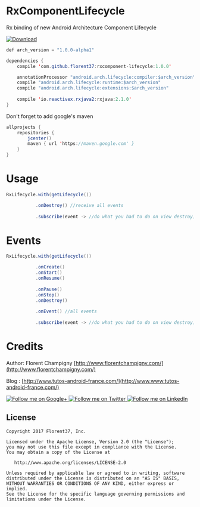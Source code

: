 # RxComponentLifecycle

Rx binding of new Android Architecture Component Lifecycle

[ ![Download](https://api.bintray.com/packages/florent37/maven/rxcomponent-lifecycle/images/download.svg) ](https://bintray.com/florent37/maven/rxcomponent-lifecycle/_latestVersion)

```java
def arch_version = "1.0.0-alpha1"

dependencies {
    compile 'com.github.florent37:rxcomponent-lifecycle:1.0.0'

    annotationProcessor "android.arch.lifecycle:compiler:$arch_version"
    compile "android.arch.lifecycle:runtime:$arch_version"
    compile "android.arch.lifecycle:extensions:$arch_version"
    
    compile 'io.reactivex.rxjava2:rxjava:2.1.0'
}
```

Don't forget to add google's maven

```java
allprojects {
    repositories {
        jcenter()
        maven { url 'https://maven.google.com' }
    }
}
```

# Usage

```java
RxLifecycle.with(getLifecycle())

           .onDestroy() //receive all events
           
           .subscribe(event -> //do what you had to do on view destroy);
```

# Events

```java
RxLifecycle.with(getLifecycle())

           .onCreate() 
           .onStart() 
           .onResume() 
           
           .onPause() 
           .onStop() 
           .onDestroy()
            
           .onEvent() //all events
           
           .subscribe(event -> //do what you had to do on view destroy);
````

# Credits

Author: Florent Champigny [http://www.florentchampigny.com/](http://www.florentchampigny.com/)

Blog : [http://www.tutos-android-france.com/](http://www.www.tutos-android-france.com/)

<a href="https://plus.google.com/+florentchampigny">
  <img alt="Follow me on Google+"
       src="https://raw.githubusercontent.com/florent37/DaVinci/master/mobile/src/main/res/drawable-hdpi/gplus.png" />
</a>
<a href="https://twitter.com/florent_champ">
  <img alt="Follow me on Twitter"
       src="https://raw.githubusercontent.com/florent37/DaVinci/master/mobile/src/main/res/drawable-hdpi/twitter.png" />
</a>
<a href="https://www.linkedin.com/in/florentchampigny">
  <img alt="Follow me on LinkedIn"
       src="https://raw.githubusercontent.com/florent37/DaVinci/master/mobile/src/main/res/drawable-hdpi/linkedin.png" />
</a>


License
--------

    Copyright 2017 Florent37, Inc.

    Licensed under the Apache License, Version 2.0 (the "License");
    you may not use this file except in compliance with the License.
    You may obtain a copy of the License at

       http://www.apache.org/licenses/LICENSE-2.0

    Unless required by applicable law or agreed to in writing, software
    distributed under the License is distributed on an "AS IS" BASIS,
    WITHOUT WARRANTIES OR CONDITIONS OF ANY KIND, either express or implied.
    See the License for the specific language governing permissions and
    limitations under the License.

